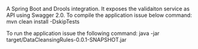A Spring Boot and Drools integration. It exposes the validaiton service as API using Swagger 2.0. To compile the 
application issue below command:
mvn clean install -DskipTests

To run the application issue the following command:
java -jar target/DataCleansingRules-0.0.1-SNAPSHOT.jar